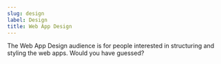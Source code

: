 ```yaml
---
slug: design
label: Design
title: Web App Design
---
```


The Web App Design audience is for people interested in structuring and styling the web apps.
Would you have guessed?
